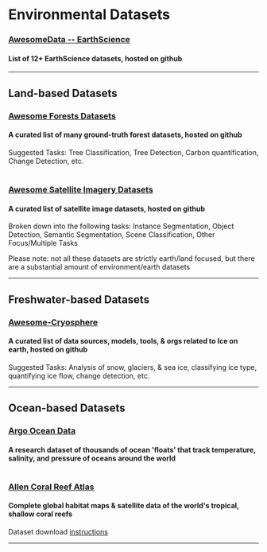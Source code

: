 # Environmental Datasets

### [AwesomeData -- EarthScience](https://github.com/awesomedata/awesome-public-datasets#earthscience)
#### List of 12+ EarthScience datasets, hosted on github

---
## Land-based Datasets

### [Awesome Forests Datasets](https://github.com/blutjens/awesome-forests)
#### A curated list of many ground-truth forest datasets, hosted on github
Suggested Tasks: Tree Classification, Tree Detection, Carbon quantification, Change Detection, etc.

#
### [Awesome Satellite Imagery Datasets](https://github.com/chrieke/awesome-satellite-imagery-datasets)
#### A curated list of satellite image datasets, hosted on github
Broken down into the following tasks: Instance Segmentation, Object Detection, Semantic Segmentation, Scene Classification, Other Focus/Multiple Tasks

Please note: not all these datasets are strictly earth/land focused, but there are a substantial amount of environment/earth datasets

----
## Freshwater-based Datasets

### [Awesome-Cryosphere](https://github.com/awesome-cryosphere/cryosphere-links)
#### A curated list of data sources, models, tools, & orgs related to Ice on earth, hosted on github
Suggested Tasks: Analysis of snow, glaciers, & sea ice, classifying ice type, quantifying ice flow, change detection, etc.

---
## Ocean-based Datasets

### [Argo Ocean Data](https://argo.ucsd.edu/)
#### A research dataset of thousands of ocean 'floats' that track temperature, salinity, and pressure of oceans around the world

#
### [Allen Coral Reef Atlas](https://allencoralatlas.org/atlas/#1.00/-16.4490/146.2802)
#### Complete global habitat maps & satellite data of the world's tropical, shallow coral reefs
Dataset download [instructions](https://storage.googleapis.com/coral-atlas-static-files/resources-page-materials/Data_Download_Instructions.pdf)

---



